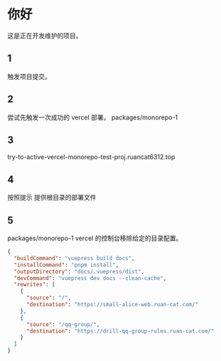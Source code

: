 # 你好

这是正在开发维护的项目。

## 1

触发项目提交。

## 2

尝试先触发一次成功的 vercel 部署。 packages/monorepo-1

## 3

try-to-active-vercel-monorepo-test-proj.ruancat6312.top

## 4

按照提示 提供根目录的部署文件

## 5

packages/monorepo-1 vercel 的控制台移除给定的目录配置。

```json
{
  "buildCommand": "vuepress build docs",
  "installCommand": "pnpm install",
  "outputDirectory": "docs/.vuepress/dist",
  "devCommand": "vuepress dev docs --clean-cache",
  "rewrites": [
    {
      "source": "/",
      "destination": "https://small-alice-web.ruan-cat.com/"
    },
    {
      "source": "/qq-group/",
      "destination": "https://drill-qq-group-rules.ruan-cat.com/"
    }
  ]
}
```
